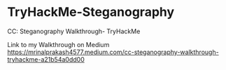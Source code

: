 # TryHackMe-Steganography
CC: Steganography Walkthrough- TryHackMe

Link to my Walkthrough on Medium
https://mrinalprakash4577.medium.com/cc-steganography-walkthrough-tryhackme-a21b54a0dd00
